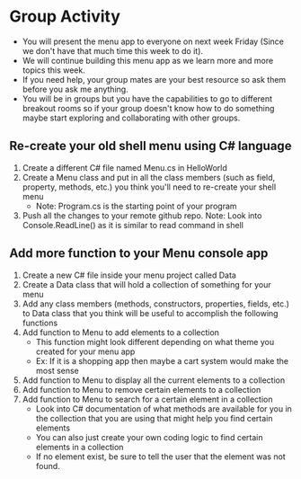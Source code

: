 # Group Activity
* You will present the menu app to everyone on next week Friday (Since we don't have that much time this week to do it).
* We will continue building this menu app as we learn more and more topics this week.
* If you need help, your group mates are your best resource so ask them before you ask me anything.
* You will be in groups but you have the capabilities to go to different breakout rooms so if your group doesn't know how to do something maybe start exploring and collaborating with other groups.
## Re-create your old shell menu using C# language
1. Create a different C# file named Menu.cs in HelloWorld
2. Create a Menu class and put in all the class members (such as field, property, methods, etc.) you think you'll need to re-create your shell menu
	* Note: Program.cs is the starting point of your program
3. Push all the changes to your remote github repo.
Note: Look into Console.ReadLine() as it is similar to read command in shell

## Add more function to your Menu console app
1. Create a new C# file inside your menu project called Data
2. Create a Data class that will hold a collection of something for your menu
3. Add any class members (methods, constructors, properties, fields, etc.) to Data class that you think will be useful to accomplish the following functions 
3. Add function to Menu to add elements to a collection
    * This function might look different depending on what theme you created for your menu app
    * Ex: If it is a shopping app then maybe a cart system would make the most sense
4. Add function to Menu to display all the current elements to a collection
5. Add function to Menu to remove certain elements to a collection
6. Add function to Menu to search for a certain element in a collection
    * Look into C# documentation of what methods are available for you in the collection that you are using that might help you find certain elements
    * You can also just create your own coding logic to find certain elements in a collection
    * If no element exist, be sure to tell the user that the element was not found.